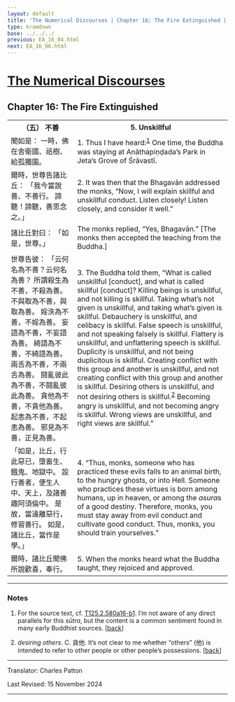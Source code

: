 ```yaml
---
layout: default
title: 'The Numerical Discourses | Chapter 16: The Fire Extinguished | 5. Unskillful'
type: kramdown
base: ../../../
previous: EA_16_04.html
next: EA_16_06.html
---
```


<h1><a href='../index.html'>The Numerical Discourses</a></h1>
<h2>Chapter 16: The Fire Extinguished</h2>

<table class="trans">
  <th class='ch'>（五） 不善</th>
  <th class='en'>5. Unskillful</th>
  <tr>
    <td class='ch' title='t125.2.580a16'>聞如是： 一時，佛在舍衛國、祇樹、給孤獨園。</td>
    <td id='p1'>1. Thus I have heard:<sup id="ref1"><a href="#n1">1</a></sup> One time, the Buddha was staying at Anāthapiṇḍada’s Park in Jeta’s Grove of Śrāvastī.</td>
  </tr>
  <tr>
    <td class='ch' title='t125.2.580a17'>爾時，世尊告諸比丘： 「我今當說善、不善行。 諦聽！諦聽，善思念之。」</td>
    <td id='p2'>2. It was then that the Bhagavān addressed the monks, “Now, I will explain skillful and unskillful conduct. Listen closely! Listen closely, and consider it well.”</td>
  </tr>
  <tr>
    <td class='ch' title='t125.2.580a18'>諸比丘對曰： 「如是，世尊。」</td>
    <td>The monks replied, “Yes, Bhagavān.” [The monks then accepted the teaching from the Buddha.]</td>
  </tr>
  <tr>
    <td class='ch' title='t125.2.580a19'>世尊告彼： 「云何名為不善？云何名為善？ 所謂殺生為不善，不殺為善。 不與取為不善，與取為善。 婬泆為不善，不婬為善。 妄語為不善，不妄語為善。 綺語為不善，不綺語為善。 兩舌為不善，不兩舌為善。 鬪亂彼此為不善，不鬪亂彼此為善。 貪他為不善，不貪他為善。 起恚為不善，不起恚為善。 邪見為不善，正見為善。</td>
    <td id='p3'>3. The Buddha told them, “What is called unskillful [conduct], and what is called skillful [conduct]? Killing beings is unskillful, and not killing is skillful. Taking what’s not given is unskillful, and taking what’s given is skillful. Debauchery is unskillful, and celibacy is skillful. False speech is unskillful, and not speaking falsely is skillful. Flattery is unskillful, and unflattering speech is skillful. Duplicity is unskillful, and not being duplicitous is skillful. Creating conflict with this group and another is unskillful, and not creating conflict with this group and another is skillful. Desiring others is unskillful, and not desiring others is skillful.<sup id="ref2"><a href="#n2">2</a></sup> Becoming angry is unskillful, and not becoming angry is skillful. Wrong views are unskillful, and right views are skillful.”</td>
  </tr>
  <tr>
    <td class='ch' title='t125.2.580a26'>「如是，比丘，行此惡已，墮畜生、餓鬼、地獄中。 設行善者，便生人中、天上，及諸善趣阿須倫中。 是故，當遠離惡行，修習善行。 如是，諸比丘，當作是學。」</td>
    <td id='p4'>4. “Thus, monks, someone who has practiced these evils falls to an animal birth, to the hungry ghosts, or into Hell. Someone who practices these virtues is born among humans, up in heaven, or among the <em>asura</em>s of a good destiny. Therefore, monks, you must stay away from evil conduct and cultivate good conduct. Thus, monks, you should train yourselves.”</td>
  </tr>
  <tr>
    <td class='ch' title='t125.2.580b1'>爾時，諸比丘聞佛所說歡喜，奉行。</td>
    <td id='p5'>5. When the monks heard what the Buddha taught, they rejoiced and approved.</td>
  </tr>
</table>

<hr/>

<h3 id="notes">Notes</h3>

<ol class="notes-list">
<li id="n1"><p>For the source text, cf. <a href="https://cbetaonline.dila.edu.tw/zh/T02n0125_p0580a16" target="_blank">T125.2.580a16-b1</a>. I’m not aware of any direct parallels for this <em>sūtra</em>, but the content is a common sentiment found in many early Buddhist sources. [<a href="#ref1">back</a>]</p></li>
<li id="n2"><p><em>desiring others</em>. C. 貪他. It’s not clear to me whether “others” (他) is intended to refer to other people or other people’s possessions. [<a href="#ref2">back</a>]</p></li>
</ol>
<hr/>

<p class="translator">Translator: Charles Patton</p>
<p class='revised'>Last Revised: 15 November 2024</p>

<hr/>